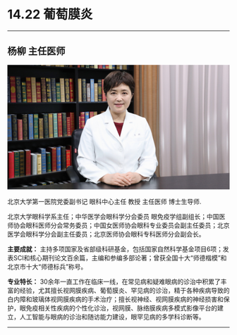 # 14.22 葡萄膜炎

---

## 杨柳 主任医师

![1683872688814](image/c14_022/1683872688814.png)

北京大学第一医院党委副书记 眼科中心主任 教授 主任医师 博士生导师.

北京大学眼科学系主任；中华医学会眼科学分会委员 眼免疫学组副组长；中国医师协会眼科医师分会常务委员；中国女医师协会眼科专业委员会副主任委员；北京医学会眼科学分会副主任委员；北京医师协会眼科专科医师分会副会长。


**主要成就：** 主持多项国家及省部级科研基金，包括国家自然科学基金项目6项；发表SCI和核心期刊论文百余篇，主编和参编多部论著；曾获全国十大“师德楷模”和北京市十大“师德标兵”称号。


**专业特长：** 30余年一直工作在临床一线，在常见病和疑难眼病的诊治中积累了丰富的经验，尤其擅长视网膜疾病、葡萄膜炎、罕见病的诊治，精于各种疾病导致的白内障和玻璃体视网膜疾病的手术治疗；擅长视神经、视网膜疾病的神经损害和保护，眼免疫相关性疾病的个性化诊治，视网膜、脉络膜疾病多模式影像平台的建立，人工智能与眼病的诊治和随访能力建设，眼罕见病的多学科诊断等。

---
